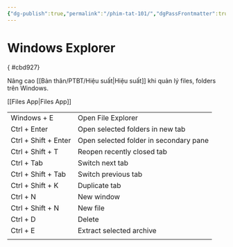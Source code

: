 ```yaml
---
{"dg-publish":true,"permalink":"/phim-tat-101/","dgPassFrontmatter":true}
---
```


# Windows Explorer
{ #cbd927}


Nâng cao [[Bản thân/PTBT/Hiệu suất\|Hiệu suất]] khi quản lý files, folders trên Windows. 

[[Files App\|Files App]]

|                      |                                        |
| -------------------- | -------------------------------------- |
| Windows + E          | Open File Explorer                     |
| Ctrl + Enter         | Open selected folders in new tab       |
| Ctrl + Shift + Enter | Open selected folder in secondary pane |
| Ctrl + Shift + T     | Reopen recently closed tab             |
| Ctrl + Tab           | Switch next tab                        |
| Ctrl + Shift + Tab   | Switch previous tab                    |
| Ctrl + Shift + K     | Duplicate tab                          |
| Ctrl + N             | New window                             |
| Ctrl + Shift + N     | New file                               |
| Ctrl + D             | Delete                                 |
| Ctrl + E             | Extract selected archive               |
|                      |                                        |
